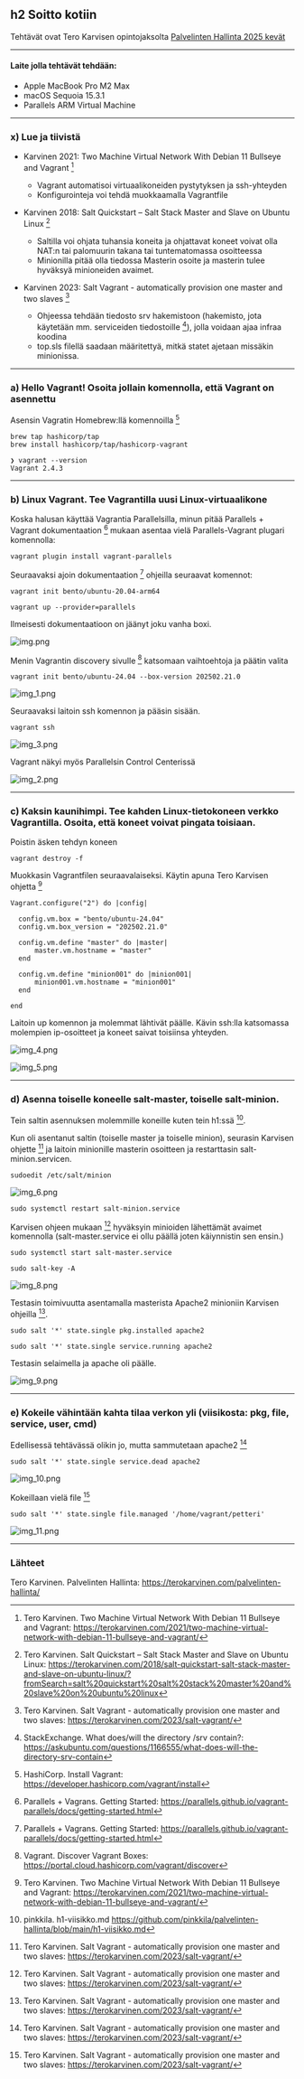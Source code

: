 ## h2 Soitto kotiin

Tehtävät ovat Tero Karvisen opintojaksolta [Palvelinten Hallinta 2025 kevät](https://terokarvinen.com/palvelinten-hallinta/)

---

#### Laite jolla tehtävät tehdään:

- Apple MacBook Pro M2 Max
- macOS Sequoia 15.3.1
- Parallels ARM Virtual Machine

---

### x) Lue ja tiivistä

- Karvinen 2021: Two Machine Virtual Network With Debian 11 Bullseye and Vagrant [^4]

    - Vagrant automatisoi virtuaalikoneiden pystytyksen ja ssh-yhteyden 
    - Konfigurointeja voi tehdä muokkaamalla Vagrantfile

- Karvinen 2018: Salt Quickstart – Salt Stack Master and Slave on Ubuntu Linux [^7]

    - Saltilla voi ohjata tuhansia koneita ja ohjattavat koneet voivat olla NAT:n tai palomuurin takana tai tuntematomassa osoitteessa
    - Minionilla pitää olla tiedossa Masterin osoite ja masterin tulee hyväksyä minioneiden avaimet.

- Karvinen 2023: Salt Vagrant - automatically provision one master and two slaves [^6]

    - Ohjeessa tehdään tiedosto srv hakemistoon (hakemisto, jota käytetään mm. serviceiden tiedostoille [^8]), jolla voidaan ajaa infraa koodina
    - top.sls filellä saadaan määritettyä, mitkä statet ajetaan missäkin minionissa.
    
    
---

### a) Hello Vagrant! Osoita jollain komennolla, että Vagrant on asennettu

Asensin Vagratin Homebrew:llä komennoilla [^1]

```
brew tap hashicorp/tap
brew install hashicorp/tap/hashicorp-vagrant
```

```
❯ vagrant --version
Vagrant 2.4.3
```

---

### b) Linux Vagrant. Tee Vagrantilla uusi Linux-virtuaalikone

Koska halusan käyttää Vagrantia Parallelsilla, minun pitää Parallels + Vagrant dokumentaation [^2] mukaan asentaa vielä Parallels-Vagrant plugari komennolla:

```
vagrant plugin install vagrant-parallels
```

Seuraavaksi ajoin dokumentaation [^2] ohjeilla seuraavat komennot:

```
vagrant init bento/ubuntu-20.04-arm64
```

```
vagrant up --provider=parallels
```

Ilmeisesti dokumentaatioon on jäänyt joku vanha boxi.

![img.png](img/h2-soitto_kotiin/img.png)

Menin Vagrantin discovery sivulle [^3] katsomaan vaihtoehtoja ja päätin valita 

```
vagrant init bento/ubuntu-24.04 --box-version 202502.21.0
```

![img_1.png](img/h2-soitto_kotiin/img_1.png)

Seuraavaksi laitoin ssh komennon ja pääsin sisään. 

```
vagrant ssh
```

![img_3.png](img/h2-soitto_kotiin/img_3.png)

Vagrant näkyi myös Parallelsin Control Centerissä

![img_2.png](img/h2-soitto_kotiin/img_2.png)

---

### c) Kaksin kaunihimpi. Tee kahden Linux-tietokoneen verkko Vagrantilla. Osoita, että koneet voivat pingata toisiaan.

Poistin äsken tehdyn koneen

```
vagrant destroy -f
```

Muokkasin Vagrantfilen seuraavalaiseksi. Käytin apuna Tero Karvisen ohjetta [^4]

```
Vagrant.configure("2") do |config|

  config.vm.box = "bento/ubuntu-24.04"
  config.vm.box_version = "202502.21.0"

  config.vm.define "master" do |master|
      master.vm.hostname = "master"
  end

  config.vm.define "minion001" do |minion001|
      minion001.vm.hostname = "minion001"
  end

end
```

Laitoin up komennon ja molemmat lähtivät päälle. Kävin ssh:lla katsomassa molempien ip-osoitteet ja koneet saivat toisiinsa yhteyden.

![img_4.png](img/h2-soitto_kotiin/img_4.png)

![img_5.png](img/h2-soitto_kotiin/img_5.png)

---

### d) Asenna toiselle koneelle salt-master, toiselle salt-minion.

Tein saltin asennuksen molemmille koneille kuten tein h1:ssä [^5].

Kun oli asentanut saltin (toiselle master ja toiselle minion), seurasin Karvisen ohjette [^6] ja laitoin minionille masterin osoitteen ja restarttasin salt-minion.servicen.

```
sudoedit /etc/salt/minion
```

![img_6.png](img/h2-soitto_kotiin/img_6.png)

```
sudo systemctl restart salt-minion.service
```

Karvisen ohjeen mukaan [^6] hyväksyin minioiden lähettämät avaimet komennolla (salt-master.service ei ollu päällä joten käiynnistin sen ensin.)

```
sudo systemctl start salt-master.service
```

```
sudo salt-key -A
```

![img_8.png](img/h2-soitto_kotiin/img_8.png)

Testasin toimivuutta asentamalla masterista Apache2 minioniin Karvisen ohjeilla [^6].

```
sudo salt '*' state.single pkg.installed apache2
```

```
sudo salt '*' state.single service.running apache2
```

Testasin selaimella ja apache oli päälle.

![img_9.png](img/h2-soitto_kotiin/img_9.png)

---

### e) Kokeile vähintään kahta tilaa verkon yli (viisikosta: pkg, file, service, user, cmd)

Edellisessä tehtävässä olikin jo, mutta sammutetaan apache2 [^6]

```
sudo salt '*' state.single service.dead apache2
```

![img_10.png](img/h2-soitto_kotiin/img_10.png)

Kokeillaan vielä file [^6]

```
sudo salt '*' state.single file.managed '/home/vagrant/petteri'
```

![img_11.png](img/h2-soitto_kotiin/img_11.png)


---

### Lähteet

Tero Karvinen. Palvelinten Hallinta: https://terokarvinen.com/palvelinten-hallinta/

[^1]: HashiCorp. Install Vagrant: https://developer.hashicorp.com/vagrant/install

[^2]: Parallels + Vagrans. Getting Started: https://parallels.github.io/vagrant-parallels/docs/getting-started.html

[^3]: Vagrant. Discover Vagrant Boxes: https://portal.cloud.hashicorp.com/vagrant/discover

[^4]: Tero Karvinen. Two Machine Virtual Network With Debian 11 Bullseye and Vagrant: https://terokarvinen.com/2021/two-machine-virtual-network-with-debian-11-bullseye-and-vagrant/

[^5]: pinkkila. h1-viisikko.md https://github.com/pinkkila/palvelinten-hallinta/blob/main/h1-viisikko.md

[^6]: Tero Karvinen. Salt Vagrant - automatically provision one master and two slaves: https://terokarvinen.com/2023/salt-vagrant/

[^7]: Tero Karvinen. Salt Quickstart – Salt Stack Master and Slave on Ubuntu Linux: https://terokarvinen.com/2018/salt-quickstart-salt-stack-master-and-slave-on-ubuntu-linux/?fromSearch=salt%20quickstart%20salt%20stack%20master%20and%20slave%20on%20ubuntu%20linux

[^8]: StackExchange. What does/will the directory /srv contain?: https://askubuntu.com/questions/1166555/what-does-will-the-directory-srv-contain